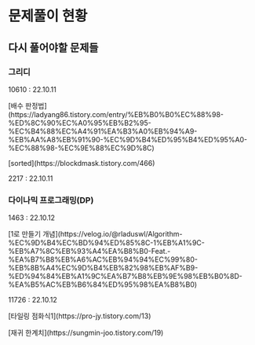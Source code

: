 # 문제풀이 현황

## 다시 풀어야할 문제들

### 그리디
  <p>10610 : 22.10.11</p>
  <p>[배수 판정법](https://ladyang86.tistory.com/entry/%EB%B0%B0%EC%88%98-%ED%8C%90%EC%A0%95%EB%B2%95-%EC%B4%88%EC%A4%91%EA%B3%A0%EB%94%A9-%EB%AA%A8%EB%91%90-%EC%9D%B4%ED%95%B4%ED%95%A0-%EC%88%98-%EC%9E%88%EC%9D%8C)</p>
  <p>[sorted](https://blockdmask.tistory.com/466)</p>
  <p>2217 : 22.10.11</p>



### 다이나믹 프로그래밍(DP)
  <p>1463 : 22.10.12</p>
  <p>[1로 만들기 개념](https://velog.io/@rladuswl/Algorithm-%EC%9D%B4%EC%BD%94%ED%85%8C-1%EB%A1%9C-%EB%A7%8C%EB%93%A4%EA%B8%B0-Feat.-%EA%B7%B8%EB%A6%AC%EB%94%94%EC%99%80-%EB%8B%A4%EC%9D%B4%EB%82%98%EB%AF%B9-%ED%94%84%EB%A1%9C%EA%B7%B8%EB%9E%98%EB%B0%8D-%EA%B5%AC%EB%B6%84%ED%95%98%EA%B8%B0)</p>
  <p>11726 : 22.10.12</p>
  <p>[타일링 점화식1](https://pro-jy.tistory.com/13)</p>
  <p>[재귀 한계치](https://sungmin-joo.tistory.com/19)</p>
